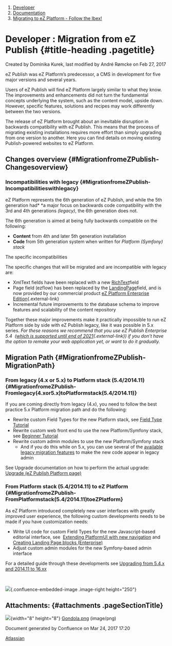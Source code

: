 1.  <span>[Developer](index.html)</span>
2.  <span>[Documentation](Documentation_31429504.html)</span>
3.  <span>[Migrating to eZ Platform - Follow the
    Ibex!](31429532.html)</span>

<span id="title-text"> Developer : Migration from eZ Publish </span> {#title-heading .pagetitle}
====================================================================

Created by <span class="author"> Dominika Kurek</span>, last modified by
<span class="editor"> André Rømcke</span> on Feb 27, 2017

eZ Publish was eZ Platform’s predecessor, a CMS in development for five
major versions and several years.

Users of eZ Publish will find eZ Platform largely similar to what they
know. The improvements and enhancements did not turn the fundamental
concepts underlying the system, such as the content model, upside down.
However, specific features, solutions and recipes may work differently
between the two versions.

The release of eZ Platform brought about an inevitable disruption in
backwards compatibility with eZ Publish. This means that the process of
migrating existing installations requires more effort than simply
upgrading from one version to another. Here you can find details on
moving existing Publish-powered websites to eZ Platform.

Changes overview {#MigrationfromeZPublish-Changesoverview}
----------------

### Incompatibilities with legacy {#MigrationfromeZPublish-Incompatibilitieswithlegacy}

eZ Platform represents the 6th generation of eZ Publish, and while the
5th generation had* *a major focus on backwards code compatibility with
the 3rd and 4th generations *(legacy)*, the 6th generation does not.

The 6th generation is aimed at being fully backwards compatible on the
following:

-   **Content** from 4th and later 5th generation installation
-   **Code** from 5th generation system when written for
    *Platform (Symfony) stack*

The specific incompatibilities

<span
class="aui-icon aui-icon-small aui-iconfont-info confluence-information-macro-icon"></span>
The specific changes that will be migrated and are incompatible with
legacy are: 

-   XmlText fields have been replaced with a new [<span
    class="confluence-link">RichText</span>](RichText-Field-Type_31430537.html)field
-   Page field (ezflow) has been replaced by the [<span
    class="confluence-link">LandingPage</span>](31430521.html)field, and
    is now provided by our commercial product [eZ Platform Enterprise
    Edition](http://ezstudio.com/){.external-link}
-   Incremental future improvements to the database schema to improve
    features and scalability of the content repository 

Together these major improvements make it practically impossible to run
eZ Platform side by side with eZ Publish legacy, like it was possible in
5.x series. *For these reasons we recommend that you use eZ Publish
Enterprise 5.4  ([which is supported until end of
2021](https://support.ez.no/Public/Service-Life){.external-link}) if you
don’t have the option to remake your web application yet, or want to do
it gradually.*

Migration Path {#MigrationfromeZPublish-MigrationPath}
--------------

### From legacy (4.x or 5.x) to Platform stack (5.4/2014.11) {#MigrationfromeZPublish-Fromlegacy(4.xor5.x)toPlatformstack(5.4/2014.11)}

If you are coming directly from legacy (4.x), you need to follow the
best practice 5.x Platform migration path and do the following:

-   Rewrite custom Field Types for the new Platform stack, see <span
    class="confluence-link">[Field Type
    Tutorial](Creating-a-Tweet-Field-Type_31429766.html)</span>
-   Rewrite custom web front end to use the new Platform/Symfony stack,
    see <span class="confluence-link">[Beginner
    Tutorial](Building-a-Bicycle-Route-Tracker-in-eZ-Platform_31431606.html)</span>
-   Rewrite custom admin modules to use the new Platform/Symfony stack
    -   And if you do this while on 5.x, you can use several of the
        [available legacy migration
        features](https://doc.ez.no/display/EZP/Legacy+code+and+features)
        to make the new code appear in legacy admin

See Upgrade documentation on how to perform the actual upgrade: [Upgrade
(eZ Publish Platform page)](https://doc.ez.no/display/EZP/Upgrade)

### From Platform stack (5.4/2014.11) to eZ Platform {#MigrationfromeZPublish-FromPlatformstack(5.4/2014.11)toeZPlatform}

As eZ Platform introduced completely new user interfaces with greatly
improved user experience, the following custom developments needs to be
made if you have customization needs:

-   Write UI code for custom Field Types for the new Javascript-based
    editorial interface, see <span
    class="confluence-link"> </span>[Extending PlatformUI with new
    navigation](Extending-PlatformUI-with-new-navigation_31430235.html)
    and [Creating Landing Page blocks (Enterprise)](31430614.html)
-   Adjust custom admin modules for the new Symfony-based admin
    interface

For a detailed guide through these developments see [Upgrading from
5.4.x and 2014.11 to
16.xx](Upgrading-from-5.4.x-and-2014.11-to-16.xx_31430322.html) 

 

<span
class="confluence-embedded-file-wrapper image-right-wrapper confluence-embedded-manual-size">![](attachments/31430320/31431651.png){.confluence-embedded-image
.image-right height="250"}</span>

Attachments: {#attachments .pageSectionTitle}
------------

![](images/icons/bullet_blue.gif){width="8" height="8"}
[Gondola.png](attachments/31430320/31431651.png) (image/png)  

Document generated by Confluence on Mar 24, 2017 17:20

[Atlassian](http://www.atlassian.com/)


